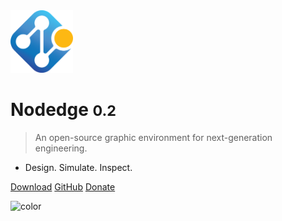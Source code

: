 <!-- _coverpage.md -->

<!-- ![logo](media/nodedge_logo.png) -->
<img src="media/nodedge_logo.png" alt="logo" width="100"/>

# Nodedge <small>0.2</small>

> An open-source graphic environment for next-generation engineering.

- Design. Simulate. Inspect.

[Download](https://github.com/nodedge/nodedge/releases/download/v0.2.3/NodedgeSetup.exe)
[GitHub](https://github.com/nodedge/nodedge)
[Donate]()

<!-- background color -->

![color](#f0f0f0)
